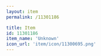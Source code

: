 ```yaml
---
layout: item
permalink: /11301186

title: Item
id: 11301186
item_name: 'Unknown'
icon_url: 'item/icon/11300695.png'
---
```

